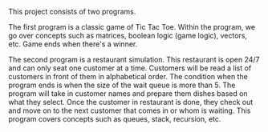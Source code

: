 This project consists of two programs.

The first program is a classic game of Tic Tac Toe. Within the program, we go over concepts such as matrices, boolean logic (game logic), vectors, etc. Game ends when there's a winner.

The second program is a restaurant simulation. This restaurant is open 24/7 and can only seat one customer at a time. Customers will be read a list of customers in front of them in alphabetical order. The condition when the program ends is when the size of the wait queue is more than 5. The program will take in customer names and prepare them dishes based on what they select. Once the customer in restaurant is done, they check out and move on to the next customer that comes in or whom is waiting. This program covers concepts such as queues, stack, recursion, etc. 